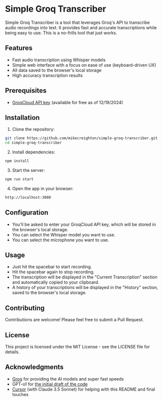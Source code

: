 # Simple Groq Transcriber

Simple Groq Transcriber is a tool that leverages Groq's API to transcribe audio recordings into text. It provides fast and accurate transcriptions while being easy to use. This is a no-frills tool that just works.

## Features

- Fast audio transcription using Whisper models
- Simple web interface with a focus on ease of use (keyboard-driven UX)
- All data saved to the browser's local storage
- High accuracy transcription results

## Prerequisites

- [GroqCloud API key](https://console.groq.com/keys) (available for free as of 12/19/2024)

## Installation

1. Clone the repository:
```bash
git clone https://github.com/mikecreighton/simple-groq-transcriber.git
cd simple-groq-transcriber
```

2. Install dependencies:
```bash
npm install
```

3. Start the server:
```bash
npm run start
```

4. Open the app in your browser:
```bash
http://localhost:3000
```

## Configuration

- You'll be asked to enter your GroqCloud API key, which will be stored in the browser's local storage.
- You can select the Whisper model you want to use.
- You can select the microphone you want to use.

## Usage

- Just hit the spacebar to start recording.
- Hit the spacebar again to stop recording.
- The transcription will be displayed in the "Current Transcription" section and automatically copied to your clipboard.
- A history of your transcriptions will be displayed in the "History" section, saved to the browser's local storage.

## Contributing

Contributions are welcome! Please feel free to submit a Pull Request.

## License

This project is licensed under the MIT License - see the LICENSE file for details.

## Acknowledgments

- [Groq](https://groq.com/) for providing the AI models and super fast speeds
- GPT-o1 for [the initial draft of the code](https://chatgpt.com/share/676489b5-efa0-8012-a490-3351616b7867)
- [Cursor](https://www.cursor.com/) (with Claude 3.5 Sonnet) for helping with this README and final touches
